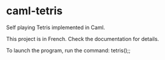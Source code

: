 caml-tetris
===========

Self playing Tetris implemented in Caml.

This project is in French. Check the documentation for details.

To launch the program, run the command:
tetris();;
